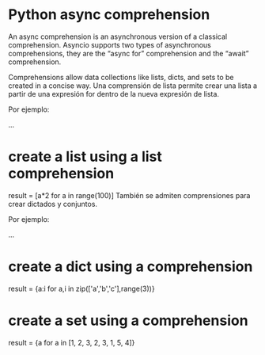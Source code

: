 # Python async comprehension

An async comprehension is an asynchronous version of a classical comprehension.
Asyncio supports two types of asynchronous comprehensions, they are the “async for” comprehension and the “await” comprehension.

Comprehensions allow data collections like lists, dicts, and sets to be created in a concise way.
Una comprensión de lista permite crear una lista a partir de una expresión for dentro de la nueva expresión de lista.

Por ejemplo:

...
# create a list using a list comprehension
result = [a*2 for a in range(100)]
También se admiten comprensiones para crear dictados y conjuntos.

Por ejemplo:

...
# create a dict using a comprehension
result = {a:i for a,i in zip(['a','b','c'],range(3))}
# create a set using a comprehension
result = {a for a in [1, 2, 3, 2, 3, 1, 5, 4]}
